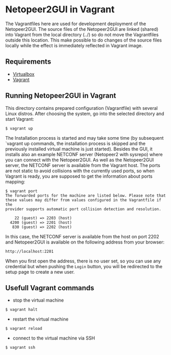 Netopeer2GUI in Vagrant
=======================

The Vagrantfiles here are used for development deployment of the Netopeer2GUI.
The source files of the Netopeer2GUI are linked (shared) into Vagrant from the
local directory (../) so do not move the Vagrantfiles outside this location.
This make possible to do changes of the source files locally while the effect
is immediately reflected in Vagrant image.

Requirements
------------

- [Virtualbox](https://www.virtualbox.org/wiki/Downloads)
- [Vagrant](http://www.vagrantup.com/downloads.html)

Running Netopeer2GUI in Vagrant
-------------------------------

This directory contains prepared configuration (Vagrantfile) with several Linux
distros. After choosing the system, go into the selected directory and start
Vagrant:
```
$ vagrant up
```
The Installation process is started and may take some time (by subsequent
`vagrant up commands, the installation process is skipped and the previously
installed virtual machine is just started). Besides the GUI, it installs also
an example NETCONF server (Netopeer2 with sysrepo) where you can connect with
the Netopeer2GUI. As well as the Netopeer2GUI server, the NETCONF server is
available from the Vagrant host. The ports are not static to avoid collisions
with the currently used ports, so when Vagrant is ready, you are supposed to
get the information about ports mapping:
```
$ vagrant port
The forwarded ports for the machine are listed below. Please note that
these values may differ from values configured in the Vagrantfile if the
provider supports automatic port collision detection and resolution.

    22 (guest) => 2203 (host)
  4200 (guest) => 2201 (host)
   830 (guest) => 2202 (host)
```
In this case, the NETCONF server is available from the host on port 2202
and Netopeer2GUI is available on the following address from your browser:
```
http://localhost:2201
```
When you first open the address, there is no user set, so you can use
any credential but when pushing the `Login` button, you will be redirected
to the setup page to create a new user.

Usefull Vagrant commands
------------------------
- stop the virtual machine
```
$ vagrant halt
```
- restart the virtual machine
```
$ vagrant reload
```
- connect to the virtual machine via SSH
```
$ vagrant ssh
```

